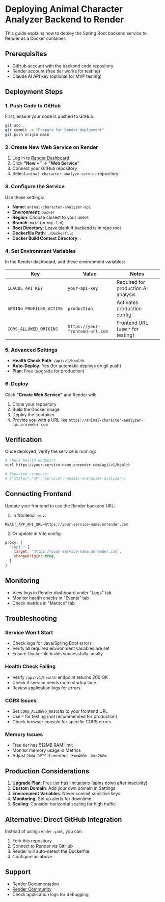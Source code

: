 # Deploying Animal Character Analyzer Backend to Render

This guide explains how to deploy the Spring Boot backend service to Render as a Docker container.

## Prerequisites

- GitHub account with the backend code repository
- Render account (free tier works for testing)
- Claude AI API key (optional for MVP testing)

## Deployment Steps

### 1. Push Code to GitHub

First, ensure your code is pushed to GitHub:

```bash
git add .
git commit -m "Prepare for Render deployment"
git push origin main
```

### 2. Create New Web Service on Render

1. Log in to [Render Dashboard](https://dashboard.render.com/)
2. Click **"New +"** → **"Web Service"**
3. Connect your GitHub repository
4. Select `animal-character-analyze-service` repository

### 3. Configure the Service

Use these settings:

- **Name**: `animal-character-analyzer-api`
- **Environment**: `Docker`
- **Region**: Choose closest to your users
- **Branch**: `main` (or `mvp-1.0`)
- **Root Directory**: Leave blank if backend is in repo root
- **Dockerfile Path**: `./Dockerfile`
- **Docker Build Context Directory**: `.`

### 4. Set Environment Variables

In the Render dashboard, add these environment variables:

| Key | Value | Notes |
|-----|-------|-------|
| `CLAUDE_API_KEY` | `your-api-key` | Required for production AI analysis |
| `SPRING_PROFILES_ACTIVE` | `production` | Activates production config |
| `CORS_ALLOWED_ORIGINS` | `https://your-frontend-url.com` | Frontend URL (use `*` for testing) |

### 5. Advanced Settings

- **Health Check Path**: `/api/v1/health`
- **Auto-Deploy**: Yes (for automatic deploys on git push)
- **Plan**: Free (upgrade for production)

### 6. Deploy

Click **"Create Web Service"** and Render will:
1. Clone your repository
2. Build the Docker image
3. Deploy the container
4. Provide you with a URL like `https://animal-character-analyzer-api.onrender.com`

## Verification

Once deployed, verify the service is running:

```bash
# Check health endpoint
curl https://your-service-name.onrender.com/api/v1/health

# Expected response:
# {"status":"UP","service":"animal-character-analyzer"}
```

## Connecting Frontend

Update your frontend to use the Render backend URL:

1. In frontend `.env`:
```env
REACT_APP_API_URL=https://your-service-name.onrender.com
```

2. Or update in Vite config:
```js
proxy: {
  '/api': {
    target: 'https://your-service-name.onrender.com',
    changeOrigin: true,
  }
}
```

## Monitoring

- View logs in Render dashboard under "Logs" tab
- Monitor health checks in "Events" tab
- Check metrics in "Metrics" tab

## Troubleshooting

### Service Won't Start
- Check logs for Java/Spring Boot errors
- Verify all required environment variables are set
- Ensure Dockerfile builds successfully locally

### Health Check Failing
- Verify `/api/v1/health` endpoint returns 200 OK
- Check if service needs more startup time
- Review application logs for errors

### CORS Issues
- Set `CORS_ALLOWED_ORIGINS` to your frontend URL
- Use `*` for testing (not recommended for production)
- Check browser console for specific CORS errors

### Memory Issues
- Free tier has 512MB RAM limit
- Monitor memory usage in Metrics
- Adjust `JAVA_OPTS` if needed: `-Xmx400m -Xms200m`

## Production Considerations

1. **Upgrade Plan**: Free tier has limitations (spins down after inactivity)
2. **Custom Domain**: Add your own domain in Settings
3. **Environment Variables**: Never commit sensitive keys
4. **Monitoring**: Set up alerts for downtime
5. **Scaling**: Consider horizontal scaling for high traffic

## Alternative: Direct GitHub Integration

Instead of using `render.yaml`, you can:
1. Fork this repository
2. Connect to Render via GitHub
3. Render will auto-detect the Dockerfile
4. Configure as above

## Support

- [Render Documentation](https://render.com/docs)
- [Render Community](https://community.render.com/)
- Check application logs for debugging
